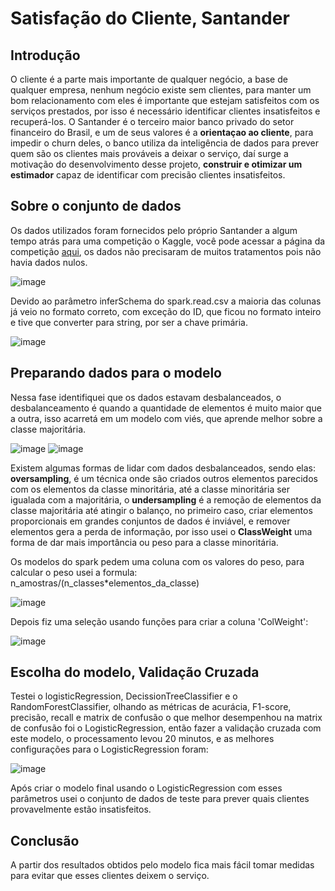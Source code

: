 # Satisfação do Cliente, Santander
## Introdução
O cliente é a parte mais importante de qualquer negócio, a base de qualquer empresa, nenhum negócio existe sem clientes, para manter um bom relacionamento com eles é importante que estejam satisfeitos com os serviços prestados, por isso é necessário identificar clientes insatisfeitos e recuperá-los.
O Santander é o terceiro maior banco privado do setor financeiro do Brasil, e um de seus valores é a **orientaçao ao cliente**, para impedir o churn deles, o banco utiliza da inteligência de dados para prever quem são os clientes mais prováveis a deixar o serviço, daí surge a motivação do desenvolvimento desse projeto, **construir e otimizar um estimador** capaz de identificar com precisão clientes insatisfeitos.
## Sobre o conjunto de dados
Os dados utilizados foram fornecidos pelo próprio Santander a algum tempo atrás para uma competição o Kaggle, você pode acessar a página da competição [aqui](https://www.kaggle.com/competitions/santander-customer-satisfaction/overview), os dados não precisaram de muitos tratamentos pois não havia dados nulos.

![image](https://user-images.githubusercontent.com/115597735/219783250-544db413-d541-4fd4-9a2f-e4069fdd9a36.png)

Devido ao parâmetro inferSchema do spark.read.csv a maioria das colunas já veio no formato correto, com exceção do ID, que ficou no formato inteiro e tive que converter para string, por ser a chave primária.

![image](https://user-images.githubusercontent.com/115597735/219783711-a531ed4b-bffb-4bc9-b027-8787bef3b785.png)

## Preparando dados para o modelo
Nessa fase identifiquei que os dados estavam desbalanceados, o desbalanceamento é quando a quantidade de elementos é muito maior que a outra, isso acarretá em um modelo com viés, que aprende melhor sobre a classe majoritária.

![image](https://user-images.githubusercontent.com/115597735/219785342-c35de198-da6a-4452-9898-ee994e51fb0e.png)
![image](https://user-images.githubusercontent.com/115597735/219784238-32a42624-5bc6-4642-b1c3-75cc53286a4e.png)

Existem algumas formas de lidar com dados desbalanceados, sendo elas: **oversampling**, é um técnica onde são criados outros elementos parecidos com os elementos da classe minoritária, até a classe minoritária ser igualada com a majoritária, o **undersampling** é a remoção de elementos da classe majoritária até atingir o balanço, no primeiro caso, criar elementos proporcionais em grandes conjuntos de dados é inviável, e remover elementos gera a perda de informação, por isso usei o **ClassWeight** uma forma de dar mais importância ou peso para a classe minoritária.

Os modelos do spark pedem uma coluna com os valores do peso, para calcular o peso usei a formula: n_amostras/(n_classes*elementos_da_classe)

![image](https://user-images.githubusercontent.com/115597735/219788642-20f7803b-f4c4-469d-a07b-8bc280ea2b93.png)

Depois fiz uma seleção usando funções para criar a coluna 'ColWeight':

![image](https://user-images.githubusercontent.com/115597735/219788791-02ca5fc4-1c03-42f9-a835-60aa0d094684.png)
## Escolha do modelo, Validação Cruzada
Testei o logisticRegression, DecissionTreeClassifier e o RandomForestClassifier, olhando as métricas de acurácia, F1-score, precisão, recall e matrix de confusão o que melhor desempenhou na matrix de confusão foi o LogisticRegression, então fazer a validação cruzada com este modelo, o processamento levou 20 minutos, e as melhores configurações para o LogisticRegression foram:

![image](https://user-images.githubusercontent.com/115597735/219816154-7f8b454c-17a5-4714-beb0-6ac5f4d48c2f.png)

Após criar o modelo final usando o LogisticRegression com esses parâmetros usei o conjunto de dados de teste para prever quais clientes provavelmente estão insatisfeitos.


## Conclusão
A partir dos resultados obtidos pelo modelo fica mais fácil tomar medidas para evitar que esses clientes deixem o serviço.
